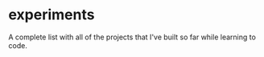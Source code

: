 # experiments
A complete list with all of the projects that I've built so far while learning to code.

